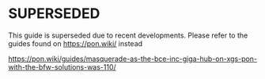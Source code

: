 # SUPERSEDED

This guide is superseded due to recent developments. Please refer to the guides found on https://pon.wiki/ instead

https://pon.wiki/guides/masquerade-as-the-bce-inc-giga-hub-on-xgs-pon-with-the-bfw-solutions-was-110/
